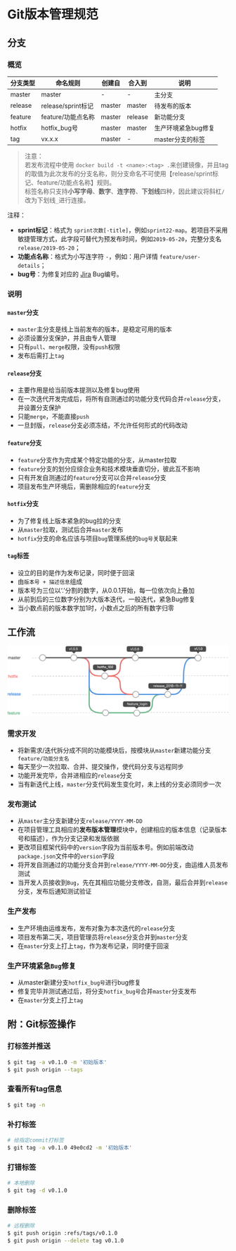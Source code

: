 # Git版本管理规范

## 分支

### 概览

| 分支类型 | 命名规则 | 创建自 | 合入到 | 说明 |
| --- | --- | --- | --- | --- |
| master | master | - | - | 主分支 |
| release | release/sprint标记 | master | master | 待发布的版本 |
| feature | feature/功能点名称 | master | release | 新功能分支 |
| hotfix | hotfix_bug号 | master | master | 生产环境紧急bug修复 |
| tag | vx.x.x | master | - | master分支的标签 |

> 注意：<br>
> 若发布流程中使用 `docker build -t <name>:<tag> .`来创建镜像，并且tag的取值为此次发布的分支名称，则分支命名不可使用【release/sprint标记、feature/功能点名称】规则。<br>
> 标签名称只支持**小写字母**、**数字**、**连字符**、**下划线**四种，因此建议将斜杠`/`改为下划线`_`进行连接。

注释：

- **sprint标记**：格式为 `sprint次数[-title]`，例如`sprint22-map`。若项目不采用敏捷管理方式，此字段可替代为预发布时间，例如`2019-05-20`，完整分支名 `release/2019-05-20`；
- **功能点名称**：格式为小写连字符 `-`，例如：用户详情 `feature/user-details`；
- **bug号**：为修复对应的 [Jira](http://jira.shinho.net.cn/) Bug编号。

### 说明

#### `master`分支

- `master`主分支是线上当前发布的版本，是稳定可用的版本
- 必须设置分支保护，并且由专人管理
- 只有`pull`、`merge`权限，没有`push`权限
- 发布后需打上`tag`

#### `release`分支

- 主要作用是给当前版本提测以及修复bug使用
- 在一次迭代开发完成后，将所有自测通过的功能分支代码合并`release`分支，并设置分支保护
- 只能`merge`，不能直接`push`
- 一旦封版，`release`分支必须冻结，不允许任何形式的代码改动

#### `feature`分支

- `feature`分支作为完成某个特定功能的分支，从master拉取
- `feature`分支的划分应综合业务和技术模块垂直切分，彼此互不影响
- 只有开发自测通过的`feature`分支可以合并`release`分支
- 项目发布生产环境后，需删除相应的`feature`分支

#### `hotfix`分支

- 为了修复线上版本紧急的bug拉的分支
- 从`master`拉取，测试后合并`master`发布
- `hotfix`分支的命名应该与项目`bug`管理系统的`bug号`关联起来

#### `tag`标签

- 设立的目的是作为发布记录，同时便于回滚
- 由`版本号 + 描述信息`组成
- 版本号为三位以‘.’分割的数字，从0.0.1开始，每一位依次向上叠加
- 从前到后的三位数字分别为大版本迭代，一般迭代，紧急Bug修复
- 当小数点前的版本数字加1时，小数点之后的所有数字归零

## 工作流

![image.png](assets/git-workflow.png)

### 需求开发

- 将新需求/迭代拆分成不同的功能模块后，按模块从`master`新建功能分支`feature/功能分支名`
- 每天至少一次拉取、合并、提交操作，使代码分支与远程同步
- 功能开发完毕，合并进相应的`release`分支
- 当有新迭代上线，`master`分支代码发生变化时，未上线的分支必须同步一次

### 发布测试

- 从`master`主分支新建分支`release/YYYY-MM-DD`
- 在项目管理工具相应的**发布版本管理**模块中，创建相应的版本信息（记录版本号和描述），作为分支记录和发版依据
- 更改项目框架代码中的`version`字段为当前版本号。例如前端改动`package.json`文件中的`version`字段
- 将开发自测通过的功能分支合并到`release/YYYY-MM-DD`分支，由运维人员发布测试
- 当开发人员接收到`Bug`，先在其相应功能分支修改，自测，最后合并到`release`分支，发布后通知测试验证

### 生产发布

- 生产环境由运维发布，发布对象为本次迭代的`release`分支
- 项目发布第二天，项目管理员将`release`分支合并到`master`分支
- 在`master`分支上打上`tag`，作为发布记录，同时便于回滚

### 生产环境紧急`Bug`修复

- 从master新建分支`hotfix_bug号`进行bug修复
- 修复完毕并测试通过后，将分支`hotfix_bug号`合并`master`分支发布
- 在`master`分支上打上`tag`

## 附：Git标签操作

### 打标签并推送

```bash
$ git tag -a v0.1.0 -m '初始版本'
$ git push origin --tags
```

### 查看所有tag信息

```bash
$ git tag -n
```

### 补打标签

```bash
# 给指定commit打标签
$ git tag -a v0.1.0 49e0cd2 -m '初始版本'
```

### 打错标签

```bash
# 本地删除
$ git tag -d v0.1.0
```

### 删除标签

```bash
# 远程删除
$ git push origin :refs/tags/v0.1.0
$ git push origin --delete tag v0.1.0
```
